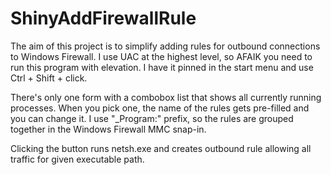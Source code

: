 ﻿# ShinyAddFirewallRule

The aim of this project is to simplify adding rules for outbound connections to Windows Firewall. 
I use UAC at the highest level, so AFAIK you need to run this program with elevation. I have it pinned
in the start menu and use Ctrl + Shift + click.

There's only one form with a combobox list that shows all currently running processes. When you pick one,
the name of the rules gets pre-filled and you can change it. I use "_Program:" prefix, so the rules are
grouped together in the Windows Firewall MMC snap-in.

Clicking the button runs netsh.exe and creates outbound rule allowing all traffic for given executable path.
